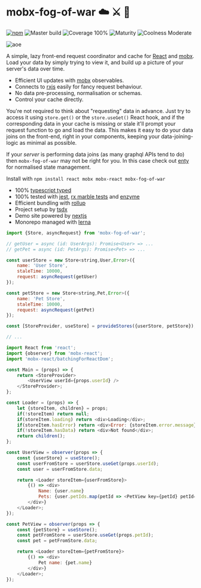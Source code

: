 # mobx-fog-of-war ☁️ ⚔️ 🤯

[![npm](https://img.shields.io/npm/v/mobx-fog-of-war.svg)](https://www.npmjs.com/package/mobx-fog-of-war) ![Master build](https://github.com/92green/mobx-fog-of-war/workflows/CI/badge.svg?branch=master) ![Coverage 100%](https://img.shields.io/badge/coverage-100%25-green) ![Maturity](https://img.shields.io/badge/Maturity-Early%20days-yellow) ![Coolness Moderate](https://img.shields.io/badge/Coolness-Moderate-blue) 

![aoe](https://user-images.githubusercontent.com/345320/91411571-ddf2da80-e88b-11ea-8de7-c0f3462991f4.gif)

A simple, lazy front-end request coordinator and cache for [React](https://reactjs.org/) and [mobx](https://mobx.js.org/). Load your data by simply trying to view it, and build up a picture of your server's data over time.

- Efficient UI updates with [mobx](https://mobx.js.org/) observables.
- Connects to [rxjs](https://rxjs-dev.firebaseapp.com/) easily for fancy request behaviour.
- No data pre-processing, normalisation or schemas.
- Control your cache directly.

You're not required to think about "requesting" data in advance. Just try to access it using `store.get()` or the `store.useGet()` React hook, and if the corresponding data in your cache is missing or stale it'll prompt your request function to go and load the data. This makes it easy to do your data joins on the front-end, right in your components, keeping your data-joining-logic as minimal as possible.

If your _server_ is performing data joins (as many graphql APIs tend to do) then `mobx-fog-of-war` may not be right for you. In this case check out [enty](https://github.com/92green/enty) for normalised state management.

Install with `npm install react mobx mobx-react mobx-fog-of-war`

- 100% [typescript typed](https://www.typescriptlang.org/)
- 100% tested with [jest](https://jestjs.io/), [rx marble tests](https://rxjs-dev.firebaseapp.com/guide/testing/internal-marble-tests) and [enzyme](https://github.com/enzymejs/enzyme)
- Efficient bundling with [rollup](https://rollupjs.org/guide/en/)
- Project setup by [tsdx](https://tsdx.io/)
- Demo site powered by [nextjs](https://nextjs.org/)
- Monorepo managed with [lerna](https://github.com/lerna/lerna)

```js
import {Store, asyncRequest} from 'mobx-fog-of-war';

// getUser = async (id: UserArgs): Promise<User> => ...
// getPet = async (id: PetArgs): Promise<Pet> => ...

const userStore = new Store<string,User,Error>({
    name: 'User Store',
    staleTime: 10000,
    request: asyncRequest(getUser)
});

const petStore = new Store<string,Pet,Error>({
    name: 'Pet Store',
    staleTime: 10000,
    request: asyncRequest(getPet)
});

const [StoreProvider, useStore] = provideStores({userStore, petStore});

// ...

import React from 'react';
import {observer} from 'mobx-react';
import 'mobx-react/batchingForReactDom';

const Main = (props) => {
    return <StoreProvider>
        <UserView userId={props.userId} />
    </StoreProvider>;
};

const Loader = (props) => {
    let {storeItem, children} = props;
    if(!storeItem) return null;
    if(storeItem.loading) return <div>Loading</div>;
    if(storeItem.hasError) return <div>Error: {storeItem.error.message}</div>;
    if(!storeItem.hasData) return <div>Not found</div>;
    return children();
};

const UserView = observer(props => {
    const {userStore} = useStore();
    const userFromStore = userStore.useGet(props.userId);
    const user = userFromStore.data;

    return <Loader storeItem={userFromStore}>
        {() => <div>
            Name: {user.name}
            Pets: {user.petIds.map(petId => <PetView key={petId} petId={petId} />)}
        </div>}
    </Loader>;
});

const PetView = observer(props => {
    const {petStore} = useStore();
    const petFromStore = userStore.useGet(props.petId);
    const pet = petFromStore.data;

    return <Loader storeItem={petFromStore}>
        {() => <div>
            Pet name: {pet.name}
        </div>}
    </Loader>;
});
```

